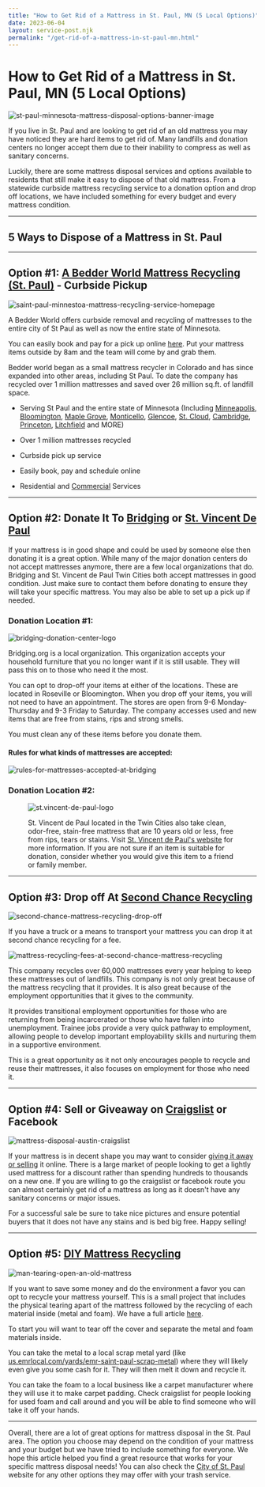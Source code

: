 ```yaml
---
title: "How to Get Rid of a Mattress in St. Paul, MN (5 Local Options)"
date: 2023-06-04
layout: service-post.njk
permalink: "/get-rid-of-a-mattress-in-st-paul-mn.html"
---
```


# How to Get Rid of a Mattress in St. Paul, MN (5 Local Options)

![st-paul-minnesota-mattress-disposal-options-banner-image](/filtered-images/Most-Attractive-Youtube-Thumbnail-2023-03-21T092345.455-1024x576.png)

If you live in St. Paul and are looking to get rid of an old mattress you may have noticed they are hard items to get rid of. Many landfills and donation centers no longer accept them due to their inability to compress as well as sanitary concerns.

Luckily, there are some mattress disposal services and options available to residents that still make it easy to dispose of that old mattress. From a statewide curbside mattress recycling service to a donation option and drop off locations, we have included something for every budget and every mattress condition.

* * *

## 5 Ways to Dispose of a Mattress in St. Paul

* * *

## Option #1: [A Bedder World Mattress Recycling (St. Paul)](https://www.abedderworld.com/Saint-Paul-MN) - Curbside Pickup

![saint-paul-minnestoa-mattress-recycling-service-homepage](/filtered-images/Screen-Shot-2023-03-21-at-8.42.00-AM-1024x563.png)

A Bedder World offers curbside removal and recycling of mattresses to the entire city of St Paul as well as now the entire state of Minnesota.

You can easily book and pay for a pick up online [here](https://www.abedderworld.com/book-online/). Put your mattress items outside by 8am and the team will come by and grab them.

Bedder world began as a small mattress recycler in Colorado and has since expanded into other areas, including St Paul. To date the company has recycled over 1 million mattresses and saved over 26 million sq.ft. of landfill space.

- Serving St Paul and the entire state of Minnesota (Including [Minneapolis](https://www.abedderworld.com/get-rid-of-a-mattress-in-minneapolis.html/), [Bloomington](https://www.abedderworld.com/Bloomington-MN), [Maple Grove](https://www.abedderworld.com/Maple-Grove-MN), [Monticello](https://www.abedderworld.com/Monticello-MN), [Glencoe](https://www.abedderworld.com/Glencoe-MN), [St. Cloud](https://www.abedderworld.com/Saint-Cloud-MN), [Cambridge](https://www.abedderworld.com/Cambridge-MN), [Princeton](https://www.abedderworld.com/Princeton-MN), [Litchfield](https://www.abedderworld.com/Litchfield-MN) and MORE)

- Over 1 million mattresses recycled

- Curbside pick up service

- Easily book, pay and schedule online

- Residential and [Commercial](https://www.abedderworld.com/commercial/) Services

* * *

## Option #2: Donate It To [Bridging](https://bridging.org/) or [St. Vincent De Paul](https://www.svdpmpls.org/)

If your mattress is in good shape and could be used by someone else then donating it is a great option. While many of the major donation centers do not accept mattresses anymore, there are a few local organizations that do. Bridging and St. Vincent de Paul Twin Cities both accept mattresses in good condition. Just make sure to contact them before donating to ensure they will take your specific mattress. You may also be able to set up a pick up if needed.

### Donation Location #1:

![bridging-donation-center-logo](/filtered-images/logo.png)

Bridging.org is a local organization. This organization accepts your household furniture that you no longer want if it is still usable. They will pass this on to those who need it the most. 

You can opt to drop-off your items at either of the locations. These are located in Roseville or Bloomington. When you drop off your items, you will not need to have an appointment. The stores are open from 9-6 Monday-Thursday and 9-3 Friday to Saturday. The company accesses used and new items that are free from stains, rips and strong smells.

You must clean any of these items before you donate them.

#### Rules for what kinds of mattresses are accepted:

![rules-for-mattresses-accepted-at-bridging](/filtered-images/Screen-Shot-2023-03-01-at-9.03.28-AM-1024x630.png)

### Donation Location #2:

<figure>

![st.vincent-de-paul-logo](/filtered-images/svdp-logo-2-color.png)

<figcaption>

  
St. Vincent de Paul located in the Twin Cities also take clean, odor-free, stain-free mattress that are 10 years old or less, free from rips, tears or stains. Visit [St. Vincent de Paul's website](http://www.svdpmpls.org/) for more information. If you are not sure if an item is suitable for donation, consider whether you would give this item to a friend or family member. 

</figcaption>

</figure>

* * *

## Option #3: Drop off At [Second Chance Recycling](https://www.secondchancerecyclingmn.com/)

![second-chance-mattress-recycling-drop-off](/filtered-images/Screen-Shot-2023-03-01-at-9.08.03-AM.png)

If you have a truck or a means to transport your mattress you can drop it at second chance recycling for a fee.

![mattress-recycling-fees-at-second-chance-mattress-recycling](/filtered-images/Screen-Shot-2023-03-01-at-9.09.17-AM-1024x168.png)

This company recycles over 60,000 mattresses every year helping to keep these mattresses out of landfills. This company is not only great because of the mattress recycling that it provides. It is also great because of the employment opportunities that it gives to the community.

It provides transitional employment opportunities for those who are returning from being incarcerated or those who have fallen into unemployment. Trainee jobs provide a very quick pathway to employment, allowing people to develop important employability skills and nurturing them in a supportive environment. 

This is a great opportunity as it not only encourages people to recycle and reuse their mattresses, it also focuses on employment for those who need it.

* * *

## Option #4: Sell or Giveaway on [Craigslist](https://minneapolis.craigslist.org/) or Facebook

![mattress-disposal-austin-craigslist](/filtered-images/Screen-Shot-2019-12-11-at-8.06.07-AM-edited.png)

If your mattress is in decent shape you may want to consider [giving it away or selling](https://www.abedderworld.com/how-to-sell-used-mattresses.html/) it online. There is a large market of people looking to get a lightly used mattress for a discount rather than spending hundreds to thousands on a new one. If you are willing to go the craigslist or facebook route you can almost certainly get rid of a mattress as long as it doesn't have any sanitary concerns or major issues.

For a successful sale be sure to take nice pictures and ensure potential buyers that it does not have any stains and is bed big free. Happy selling!

* * *

## Option #5: [DIY Mattress Recycling](https://www.abedderworld.com/how-to-recycle-a-mattress/)

![man-tearing-open-an-old-mattress](/filtered-images/Screen-Shot-2019-04-08-at-1.56.55-PM-1024x572.webp)

If you want to save some money and do the environment a favor you can opt to recycle your mattress yourself. This is a small project that includes the physical tearing apart of the mattress followed by the recycling of each material inside (metal and foam). We have a full article [here](https://www.abedderworld.com/how-to-recycle-a-mattress/).

To start you will want to tear off the cover and separate the metal and foam materials inside.

You can take the metal to a local scrap metal yard (like [us.emrlocal.com/yards/emr-saint-paul-scrap-metal](https://us.emrlocal.com/yards/emr-saint-paul-scrap-metal)) where they will likely even give you some cash for it. They will then melt it down and recycle it.

You can take the foam to a local business like a carpet manufacturer where they will use it to make carpet padding. Check craigslist for people looking for used foam and call around and you will be able to find someone who will take it off your hands.

* * *

Overall, there are a lot of great options for mattress disposal in the St. Paul area. The option you choose may depend on the condition of your mattress and your budget but we have tried to include something for everyone. We hope this article helped you find a great resource that works for your specific mattress disposal needs! You can also check the [City of St. Paul](https://www.southstpaul.org/492/Donate) website for any other options they may offer with your trash service.
